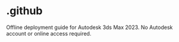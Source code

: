 # .github
Offline deployment guide for Autodesk 3ds Max 2023. No Autodesk account or online access required.
